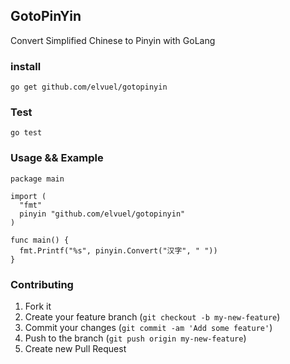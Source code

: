 ## GotoPinYin

Convert Simplified Chinese to Pinyin with GoLang

### install

    go get github.com/elvuel/gotopinyin

### Test

    go test

### Usage && Example

    package main

    import (
      "fmt"
      pinyin "github.com/elvuel/gotopinyin"
    )

    func main() {
      fmt.Printf("%s", pinyin.Convert("汉字", " "))
    }

### Contributing

1. Fork it
2. Create your feature branch (`git checkout -b my-new-feature`)
3. Commit your changes (`git commit -am 'Add some feature'`)
4. Push to the branch (`git push origin my-new-feature`)
5. Create new Pull Request